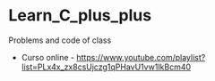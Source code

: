 # Learn_C_plus_plus
Problems and code of class

- Curso online - https://www.youtube.com/playlist?list=PLx4x_zx8csUjczg1qPHavU1vw1IkBcm40
